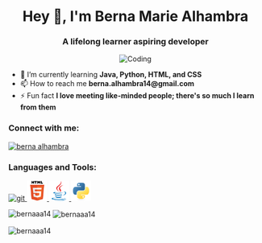 <div align="center">
  <h1>Hey 👋, I'm Berna Marie Alhambra</h1>
  <h3>A lifelong learner aspiring developer</h3>
  <img src="https://media.giphy.com/media/L1R1tvI9svkIWwpVYr/giphy.gif" width="300" alt="Coding">
  <div align="left">
    <ul>
      <li>🌱 I’m currently learning <strong>Java, Python, HTML, and CSS</strong></li>
      <li>📫 How to reach me <strong>berna.alhambra14@gmail.com</strong></li>
      <li>⚡ Fun fact <strong>I love meeting like-minded people; there's so much I learn from them</strong></li>
    </ul>
  </div>
</div>


<h3 align="left">Connect with me:</h3>
<p align="left">
  <a href="https://fb.com/berna alhambra" target="blank">
    <img align="center" src="https://raw.githubusercontent.com/rahuldkjain/github-profile-readme-generator/master/src/images/icons/Social/facebook.svg" alt="berna alhambra" height="30" width="40" />
  </a>
</p>

<h3 align="left">Languages and Tools:</h3>
<p align="left">
  <a href="https://git-scm.com/" target="_blank" rel="noreferrer">
    <img src="https://www.vectorlogo.zone/logos/git-scm/git-scm-icon.svg" alt="git" width="40" height="40"/>
  </a>
  <a href="https://www.w3.org/html/" target="_blank" rel="noreferrer">
    <img src="https://raw.githubusercontent.com/devicons/devicon/master/icons/html5/html5-original-wordmark.svg" alt="html5" width="40" height="40"/>
  </a>
  <a href="https://www.java.com" target="_blank" rel="noreferrer">
    <img src="https://raw.githubusercontent.com/devicons/devicon/master/icons/java/java-original.svg" alt="java" width="40" height="40"/>
  </a>
  <a href="https://www.python.org" target="_blank" rel="noreferrer">
    <img src="https://raw.githubusercontent.com/devicons/devicon/master/icons/python/python-original.svg" alt="python" width="40" height="40"/>
  </a>
</p>

<p><img align="left" src="https://github-readme-stats.vercel.app/api/top-langs?username=bernaaa14&show_icons=true&locale=en&layout=compact" alt="bernaaa14" /></p>

<p>&nbsp;<img align="center" src="https://github-readme-stats.vercel.app/api?username=bernaaa14&show_icons=true&locale=en" alt="bernaaa14" /></p>

<p><img align="center" src="https://github-readme-streak-stats.herokuapp.com/?user=bernaaa14&" alt="bernaaa14" /></p>
